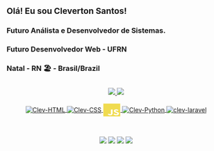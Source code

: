 ### <div> <h3>Olá! Eu sou Cleverton Santos!</h3>
<h3>Futuro Análista e Desenvolvedor de Sistemas.</h3>
<h3>Futuro  Desenvolvedor Web - UFRN</h3>    
<h3> Natal - RN 🏖️ - Brasil/Brazil </h3> 
</div>
<h2 "auto"></h2>
 
 <div align="center">
        <a href="https://github.com/clevertoncodev">
        <img height="180em" src="https://github-readme-stats.vercel.app/api?username=clevertoncodev&show_icons=true&theme=codeSTACKr&include_all_commits=true&count_private=true"/>
        <img height="180em" src="https://github-readme-stats.vercel.app/api/top-langs/?username=clevertoncodev&layout=compact&langs_count=7&theme=codeSTACKr"/>  
      </div>
      <div  align="center" style="display: inline_block"><br>
        <img align="center" alt="Clev-HTML" height="30" width="40" src="https://cdn.jsdelivr.net/gh/devicons/devicon/icons/html5/html5-original.svg">
        <img align="center" alt="Clev-CSS" height="30" width="40" src="https://cdn.jsdelivr.net/gh/devicons/devicon/icons/css3/css3-original.svg">
        <img align="center" alt="Clev-Js" height="30" width="40" src="https://raw.githubusercontent.com/devicons/devicon/master/icons/javascript/javascript-plain.svg">
        <img align="center" alt="Clev-Python" height="40" width="50" src="https://cdn.jsdelivr.net/gh/devicons/devicon/icons/python/python-original.svg">
        <img align="center" alt="clev-laravel" height="80" width="80"  src="https://raw.githubusercontent.com/laravel/art/master/logo-lockup/5%20SVG/2%20CMYK/1%20Full%20Color/laravel-logolockup-cmyk-red.svg" />
</div>    
  <div>
    <h2 "auto"></h2>
 </div>
   <br>
      <div align="center">
          <a href="https://api.whatsapp.com/send?phone=5584994105215"><img src="https://img.shields.io/badge/WhatsApp-25D366?style=for-the-badge&logo=whatsapp&logoColor=white" target="_blank"></a>
          <a href="https://www.instagram.com/clevertonfisiosantos/"><img src="https://img.shields.io/badge/-Instagram-%23E4405F?style=for-the-badge&logo=instagram&logoColor=white" target="_blank"></a>
          <a href = "mailto:clevertonsantoscodev@gmail.com"><img src="https://img.shields.io/badge/-Gmail-%23333?style=for-the-badge&logo=gmail&logoColor=red" target="_blank"></a>
          <a href="https://www.linkedin.com/in/cleverton-santos-5548a1233/" target="_blank"><img src="https://img.shields.io/badge/-LinkedIn-%230077B5?style=for-the-badge&logo=linkedin&logoColor=white" target="_blank"></a></div>

